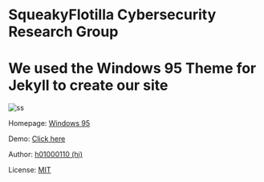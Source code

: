# SqueakyFlotilla Cybersecurity Research Group



# We used the Windows 95 Theme for Jekyll to create our site

![ss](https://github.com/h01000110/windows-95/raw/gh-pages/screenshot_2.png)

Homepage: [Windows 95](https://h01000110.github.io/20170917/windows-95)

Demo: [Click here](https://h01000110.github.io/windows-95/)

Author: [h01000110 (hi)](https://github.com/h01000110)

License: [MIT](https://github.com/h01000110/windows-95/blob/master/LICENSE)
